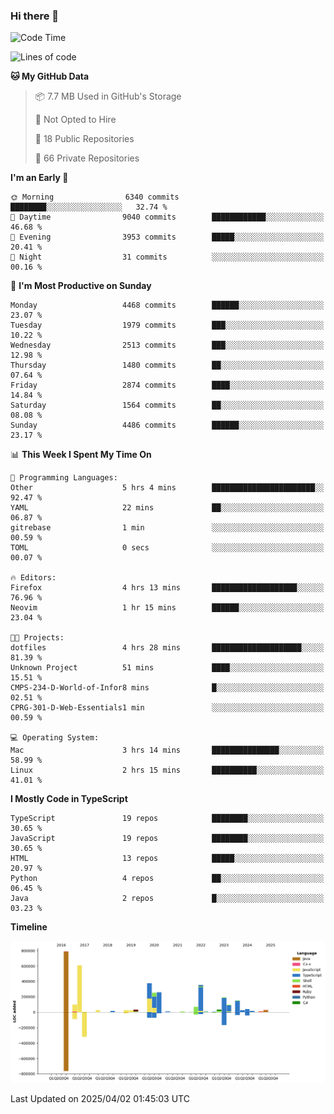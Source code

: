 ### Hi there 👋

<!--
**Clumsy-Coder/Clumsy-Coder** is a ✨ _special_ ✨ repository because its `README.md` (this file) appears on your GitHub profile.

Here are some ideas to get you started:

- 🔭 I’m currently working on ...
- 🌱 I’m currently learning ...
- 👯 I’m looking to collaborate on ...
- 🤔 I’m looking for help with ...
- 💬 Ask me about ...
- 📫 How to reach me: ...
- 😄 Pronouns: ...
- ⚡ Fun fact: ...
-->

<!-- anmol098/waka-readme-stats -->
<!--START_SECTION:waka-->
![Code Time](http://img.shields.io/badge/Code%20Time-1%2C232%20hrs%2033%20mins-blue)

![Lines of code](https://img.shields.io/badge/From%20Hello%20World%20I%27ve%20Written-3.5%20million%20lines%20of%20code-blue)

**🐱 My GitHub Data** 

> 📦 7.7 MB Used in GitHub's Storage 
 > 
> 🚫 Not Opted to Hire
 > 
> 📜 18 Public Repositories 
 > 
> 🔑 66 Private Repositories 
 > 
**I'm an Early 🐤** 

```text
🌞 Morning                6340 commits        ████████░░░░░░░░░░░░░░░░░   32.74 % 
🌆 Daytime                9040 commits        ████████████░░░░░░░░░░░░░   46.68 % 
🌃 Evening                3953 commits        █████░░░░░░░░░░░░░░░░░░░░   20.41 % 
🌙 Night                  31 commits          ░░░░░░░░░░░░░░░░░░░░░░░░░   00.16 % 
```
📅 **I'm Most Productive on Sunday** 

```text
Monday                   4468 commits        ██████░░░░░░░░░░░░░░░░░░░   23.07 % 
Tuesday                  1979 commits        ███░░░░░░░░░░░░░░░░░░░░░░   10.22 % 
Wednesday                2513 commits        ███░░░░░░░░░░░░░░░░░░░░░░   12.98 % 
Thursday                 1480 commits        ██░░░░░░░░░░░░░░░░░░░░░░░   07.64 % 
Friday                   2874 commits        ████░░░░░░░░░░░░░░░░░░░░░   14.84 % 
Saturday                 1564 commits        ██░░░░░░░░░░░░░░░░░░░░░░░   08.08 % 
Sunday                   4486 commits        ██████░░░░░░░░░░░░░░░░░░░   23.17 % 
```


📊 **This Week I Spent My Time On** 

```text
💬 Programming Languages: 
Other                    5 hrs 4 mins        ███████████████████████░░   92.47 % 
YAML                     22 mins             ██░░░░░░░░░░░░░░░░░░░░░░░   06.87 % 
gitrebase                1 min               ░░░░░░░░░░░░░░░░░░░░░░░░░   00.59 % 
TOML                     0 secs              ░░░░░░░░░░░░░░░░░░░░░░░░░   00.07 % 

🔥 Editors: 
Firefox                  4 hrs 13 mins       ███████████████████░░░░░░   76.96 % 
Neovim                   1 hr 15 mins        ██████░░░░░░░░░░░░░░░░░░░   23.04 % 

🐱‍💻 Projects: 
dotfiles                 4 hrs 28 mins       ████████████████████░░░░░   81.39 % 
Unknown Project          51 mins             ████░░░░░░░░░░░░░░░░░░░░░   15.51 % 
CMPS-234-D-World-of-Infor8 mins              █░░░░░░░░░░░░░░░░░░░░░░░░   02.51 % 
CPRG-301-D-Web-Essentials1 min               ░░░░░░░░░░░░░░░░░░░░░░░░░   00.59 % 

💻 Operating System: 
Mac                      3 hrs 14 mins       ███████████████░░░░░░░░░░   58.99 % 
Linux                    2 hrs 15 mins       ██████████░░░░░░░░░░░░░░░   41.01 % 
```

**I Mostly Code in TypeScript** 

```text
TypeScript               19 repos            ████████░░░░░░░░░░░░░░░░░   30.65 % 
JavaScript               19 repos            ████████░░░░░░░░░░░░░░░░░   30.65 % 
HTML                     13 repos            █████░░░░░░░░░░░░░░░░░░░░   20.97 % 
Python                   4 repos             ██░░░░░░░░░░░░░░░░░░░░░░░   06.45 % 
Java                     2 repos             █░░░░░░░░░░░░░░░░░░░░░░░░   03.23 % 
```



**Timeline**

![Lines of Code chart](https://raw.githubusercontent.com/Clumsy-Coder/Clumsy-Coder/main/assets/bar_graph.png)


 Last Updated on 2025/04/02 01:45:03 UTC
<!--END_SECTION:waka-->
